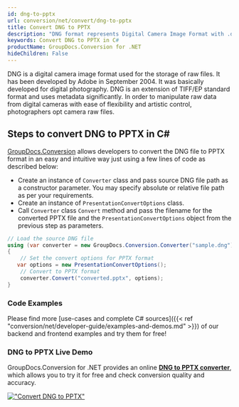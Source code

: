 ```yaml
---
id: dng-to-pptx
url: conversion/net/convert/dng-to-pptx
title: Convert DNG to PPTX
description: "DNG format represents Digital Camera Image Format with .dng extension. Learn how to convert DNG to PPTX file programmatically in C# language using GroupDocs.Conversion for .NET library."
keywords: Convert DNG to PPTX in C#
productName: GroupDocs.Conversion for .NET
hideChildren: False
---
```


DNG is a digital camera image format used for the storage of raw files. It has been developed by Adobe in September 2004. It was basically developed for digital photography. DNG is an extension of TIFF/EP standard format and uses metadata significantly. In order to manipulate raw data from digital cameras with ease of flexibility and artistic control, photographers opt camera raw files.

## Steps to convert DNG to PPTX in C#

[GroupDocs.Conversion](https://products.groupdocs.com/conversion/net) allows developers to convert the DNG file to PPTX format in an easy and intuitive way just using a few lines of code as described below:

* Create an instance of `Converter` class and pass source DNG file path as a constructor parameter. You may specify absolute or relative file path as per your requirements. 
* Create an instance of `PresentationConvertOptions` class.
* Call `Converter` class `Convert` method and pass the filename for the converted PPTX file and the `PresentationConvertOptions` object from the previous step as parameters.

```csharp
// Load the source DNG file
using (var converter = new GroupDocs.Conversion.Converter("sample.dng"))
{
    // Set the convert options for PPTX format
   var options = new PresentationConvertOptions();
    // Convert to PPTX format
    converter.Convert("converted.pptx", options);
}
```

### Code Examples

Please find more [use-cases and complete C# sources]({{< ref "conversion/net/developer-guide/examples-and-demos.md" >}}) of our backend and frontend examples and try them for free!

### DNG to PPTX Live Demo

GroupDocs.Conversion for .NET provides an online [**DNG to PPTX converter**](https://products.groupdocs.app/conversion/dng-to-pptx), which allows you to try it for free and check conversion quality and accuracy.

[!["Convert DNG to PPTX"](conversion/net/images/convert-to-pptx/convert-dng-to-pptx.png)](https://products.groupdocs.app/conversion/dng-to-pptx)